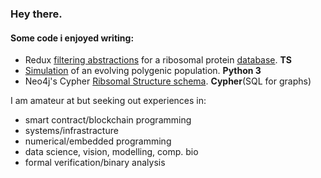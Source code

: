 ### Hey there.

#### Some code i enjoyed writing:

  - Redux [filtering abstractions](https://github.com/rtviii/ribosome.xyz-frontend.ts/blob/master/src/redux/reducers/Filters/ActionTypes.ts) for a ribosomal protein [database](https://ribosome.xyz). __TS__ 
  - [Simulation](https://github.com/rtviii/polygenicity-simulations/blob/master/february/Individual/Individ_T.py) of an evolving polygenic population. __Python 3__
  - Neo4j's Cypher [Ribsomal Structure schema](https://github.com/rtviii/ribxz/blob/master/src/resources/cypher-tools/induct_struct..sh). __Cypher__(SQL for graphs)

I am amateur at but seeking out experiences in:

+ smart contract/blockchain programming
+ systems/infrastracture
+ numerical/embedded programming
+ data science, vision, modelling, comp. bio
+ formal verification/binary analysis
